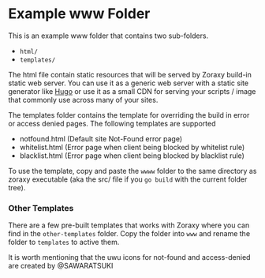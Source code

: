 # Example www Folder

This is an example www folder that contains two sub-folders.

- `html/`
- `templates/`

The html file contain static resources that will be served by Zoraxy build-in static web server. You can use it as a generic web server with a static site generator like [Hugo](https://gohugo.io/) or use it as a small CDN for serving your scripts / image that commonly use across many of your sites.

The templates folder contains the template for overriding the build in error or access denied pages. The following templates are supported

- notfound.html (Default site Not-Found error page)
- whitelist.html (Error page when client being blocked by whitelist rule)
- blacklist.html (Error page when client being blocked by blacklist rule)

To use the template, copy and paste the `wwww` folder to the same directory as zoraxy executable (aka the src/ file if you `go build` with the current folder tree). 



### Other Templates

There are a few pre-built templates that works with Zoraxy where you can find in the `other-templates` folder. Copy the folder into `www` and rename the folder to `templates` to active them. 



It is worth mentioning that the uwu icons for not-found and access-denied are created by @SAWARATSUKI
